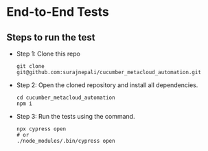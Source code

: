 # End-to-End Tests

## Steps to run the test

- Step 1: Clone this repo
  ```
  git clone git@github.com:surajnepali/cucumber_metacloud_automation.git
  ```
- Step 2: Open the cloned repository and install all dependencies.
  ```
  cd cucumber_metacloud_automation
  npm i
  ```
- Step 3: Run the tests using the command.
  ```
  npx cypress open
  # or
  ./node_modules/.bin/cypress open
  ```

